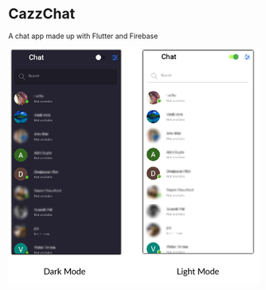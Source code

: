 # CazzChat 
A chat app made up with Flutter and Firebase

![Alt text](screenshots/1.png?raw=true "Title")

